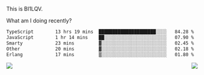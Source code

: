 This is BI1LQV.

What am I doing recently?

<!--START_SECTION:waka-->

```txt
TypeScript        13 hrs 19 mins  █████████████████████░░░░   84.28 %
JavaScript        1 hr 14 mins    ██░░░░░░░░░░░░░░░░░░░░░░░   07.90 %
Smarty            23 mins         ▓░░░░░░░░░░░░░░░░░░░░░░░░   02.45 %
Other             20 mins         ▓░░░░░░░░░░░░░░░░░░░░░░░░   02.18 %
Erlang            17 mins         ▒░░░░░░░░░░░░░░░░░░░░░░░░   01.80 %
```

<!--END_SECTION:waka-->
<img align="right" src="https://github-readme-stats.vercel.app/api?username=bi1lqv&show_icons=true&count_private=true">

<img src="https://metrics.lecoq.io/bi1lqv?template=classic&base.activity=0&base.community=0&base.repositories=0&base.metadata=0&isocalendar=1&base=header%2C%20activity%2C%20community%2C%20repositories%2C%20metadata&base.indepth=false&base.hireable=false&isocalendar=false&isocalendar.duration=full-year&config.timezone=Asia%2FShanghai">
